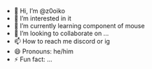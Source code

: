 - 👋 Hi, I’m @z0oiko
- 👀 I’m interested in it
- 🌱 I’m currently learning component of mouse
- 💞️ I’m looking to collaborate on ...
- 📫 How to reach me discord or ig
- 😄 Pronouns: he/him
- ⚡ Fun fact: ...

<!---
z0oiko/z0oiko is a ✨ special ✨ repository because its `README.md` (this file) appears on your GitHub profile.
You can click the Preview link to take a look at your changes.
--->

